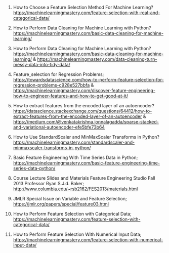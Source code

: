 1. How to Choose a Feature Selection Method For Machine Learning? 
https://machinelearningmastery.com/feature-selection-with-real-and-categorical-data/

2. How to Perform Data Cleaning for Machine Learning with Python?
https://machinelearningmastery.com/basic-data-cleaning-for-machine-learning/

3. How to Perform Data Cleaning for Machine Learning with Python?
https://machinelearningmastery.com/basic-data-cleaning-for-machine-learning/ &
https://machinelearningmastery.com/data-cleaning-turn-messy-data-into-tidy-data/

4. Feature_selection for Regression Problems;
https://towardsdatascience.com/how-to-perform-feature-selection-for-regression-problems-c928e527bbfa &
https://machinelearningmastery.com/discover-feature-engineering-how-to-engineer-features-and-how-to-get-good-at-it/

5. How to extract features from the encoded layer of an autoencoder? 
https://datascience.stackexchange.com/questions/64412/how-to-extract-features-from-the-encoded-layer-of-an-autoencoder &
https://medium.com/@venkatakrishna.jonnalagadda/sparse-stacked-and-variational-autoencoder-efe5bfe73b64

6. How to Use StandardScaler and MinMaxScaler Transforms in Python?
https://machinelearningmastery.com/standardscaler-and-minmaxscaler-transforms-in-python/

7. Basic Feature Engineering With Time Series Data in Python;
https://machinelearningmastery.com/basic-feature-engineering-time-series-data-python/

8. Course Lecture Slides and Materials Feature Engineering Studio Fall 2013 Professor Ryan S.J.d. Baker;
http://www.columbia.edu/~rsb2162/FES2013/materials.html

9. JMLR Special Issue on Variable and Feature Selection;
https://jmlr.org/papers/special/feature03.html

10. How to Perform Feature Selection with Categorical Data;
https://machinelearningmastery.com/feature-selection-with-categorical-data/

11. How to Perform Feature Selection With Numerical Input Data;
https://machinelearningmastery.com/feature-selection-with-numerical-input-data/

